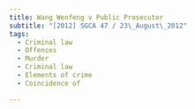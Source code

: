 ```yaml
---
title: Wang Wenfeng v Public Prosecutor 
subtitle: "[2012] SGCA 47 / 23\_August\_2012"
tags:
  - Criminal law
  - Offences
  - Murder
  - Criminal law
  - Elements of crime
  - Coincidence of

---
```


